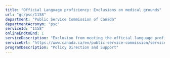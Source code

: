 ```yaml
---
title: "Official Language proficiency: Exclusions on medical grounds"
url: "gc/psc/1158"
department: "Public Service Commission of Canada"
departmentAcronym: "psc"
serviceId: "1158"
onlineEndtoEnd: 1
serviceDescription: "Exclusion from meeting the official language proficiency for a person who has a long-term or recurring physical, mental or learning impairment that makes them unable to attain it through language training, for a non-imperative appointment to a bilingual position."
serviceUrl: "https://www.canada.ca/en/public-service-commission/services/public-service-hiring-guides/public-service-official-languages-exclusion-approval-order.html"
programDescription: "Policy Direction and Support"
---
```

